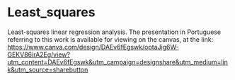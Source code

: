 # Least_squares
Least-squares linear regression analysis. 
The presentation in Portuguese referring to this work is available for viewing on the canvas, at the link:
https://www.canva.com/design/DAEv6fEgswk/optaJig6W-GEKV86irA2Eg/view?utm_content=DAEv6fEgswk&utm_campaign=designshare&utm_medium=link&utm_source=sharebutton
